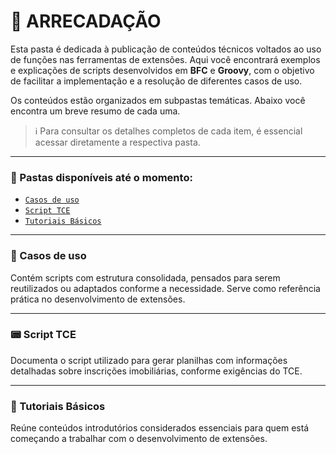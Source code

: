 # 📁 ARRECADAÇÃO

Esta pasta é dedicada à publicação de conteúdos técnicos voltados ao uso de funções nas ferramentas de extensões. Aqui você encontrará exemplos e explicações de scripts desenvolvidos em **BFC** e **Groovy**, com o objetivo de facilitar a implementação e a resolução de diferentes casos de uso.

Os conteúdos estão organizados em subpastas temáticas. Abaixo você encontra um breve resumo de cada uma.

> ℹ️ Para consultar os detalhes completos de cada item, é essencial acessar diretamente a respectiva pasta.

---

### 📂 Pastas disponíveis até o momento:

* [`Casos de uso`](./Casos%20de%20uso)
* [`Script TCE`](./Script%20TCE)
* [`Tutoriais Básicos`](./Tutoriais%20B%C3%A1sicos)

---

### 🔧 Casos de uso

Contém scripts com estrutura consolidada, pensados para serem reutilizados ou adaptados conforme a necessidade. Serve como referência prática no desenvolvimento de extensões.

---

### 📟 Script TCE

Documenta o script utilizado para gerar planilhas com informações detalhadas sobre inscrições imobiliárias, conforme exigências do TCE.

---

### 📘 Tutoriais Básicos

Reúne conteúdos introdutórios considerados essenciais para quem está começando a trabalhar com o desenvolvimento de extensões.